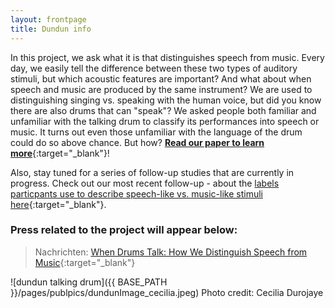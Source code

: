 ```yaml
---
layout: frontpage
title: Dundun info
---
```


In this project, we ask what it is that distinguishes speech from music. Every day, we easily tell the difference between these two types of auditory stimuli, but which acoustic features are important? 
And what about when speech and music are produced by the same instrument? We are used to distinguishing singing vs. speaking with the human voice, but did you know there are also drums that can "speak"? 
We asked people both familiar and unfamiliar with the talking drum to classify its performances into speech or music. It turns out even those unfamiliar with the language of the drum could do so above chance. But how?
[**Read our paper to learn more**](https://doi.org/10.3389/fpsyg.2021.652673){:target="_blank"}!   

Also, stay tuned for a series of follow-up studies that are currently in progress. Check out our most recent follow-up - about the [labels particpants use to describe speech-like vs. music-like stimuli here](https://lkfink.github.io/assets/Fink_Lauren_CNS2022_freeLabelling_percussion.pdf){:target="_blank"}. 

### Press related to the project will appear below: 
> Nachrichten: [When Drums Talk: How We Distinguish Speech from Music](https://nachrichten.idw-online.de/2021/07/13/when-drums-talk-how-we-distinguish-speech-from-music/){:target="_blank"}

![dundun talking drum]({{ BASE_PATH }}/pages/publpics/dundunImage_cecilia.jpeg) 
Photo credit: Cecilia Durojaye
